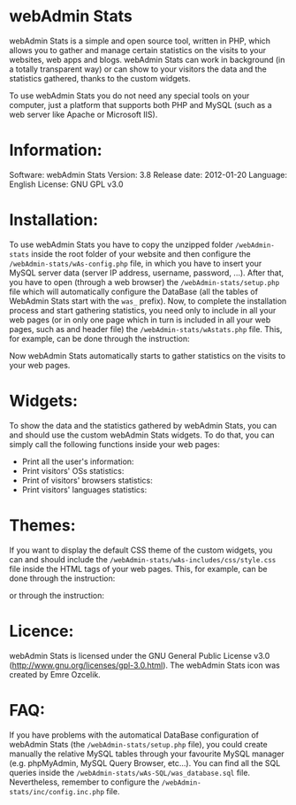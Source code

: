 webAdmin Stats
==============

webAdmin Stats is a simple and open source tool, written in PHP, which allows you to gather and manage certain statistics on the visits to your websites, web apps and blogs.
webAdmin Stats can work in background (in a totally transparent way) or can show to your visitors the data and the statistics gathered, thanks to the custom widgets.

To use webAdmin Stats you do not need any special tools on your computer, just a platform that supports both PHP and MySQL (such as a web server like Apache or Microsoft IIS).



Information:
============
Software: webAdmin Stats
Version: 3.8
Release date: 2012-01-20
Language: English
License: GNU GPL v3.0



Installation:
=============
To use webAdmin Stats you have to copy the unzipped folder `/webAdmin-stats` inside the root folder of your website and then configure the `/webAdmin-stats/wAs-config.php` file, in which you have to insert your MySQL server data (server IP address, username, password, ...).
After that, you have to open (through a web browser) the `/webAdmin-stats/setup.php` file which will automatically configure the DataBase (all the tables of WebAdmin Stats start with the `was_` prefix).
Now, to complete the installation process and start gathering statistics, you need only to include in all your web pages (or in only one page which in turn is included in all your web pages, such as and header file) the `/webAdmin-stats/wAstats.php` file. This, for example, can be done through the instruction:

<?php include_once("./webAdmin-stats/wAstats.php") ?>

Now webAdmin Stats automatically starts to gather statistics on the visits to your web pages.



Widgets:
========
To show the data and the statistics gathered by webAdmin Stats, you can and should use the custom webAdmin Stats widgets. To do that, you can simply call the following functions inside your web pages:

- Print all the user's information: 		<?php wAs_userInfo($user); ?>
- Print visitors' OSs statistics: 			<?php wAs_visitorsOSs(); ?>
- Print of visitors' browsers statistics: 	<?php wAs_visitorsBrowsers(); ?>
- Print visitors' languages statistics: 	<?php wAs_visitorsLanguages(); ?>



Themes:
=======
If you want to display the default CSS theme of the custom widgets, you can and should include the `/webAdmin-stats/wAs-includes/css/style.css` file inside the HTML <head> tags of your web pages. This, for example, can be done through the instruction:

<?php wAs_theme() ?>

or through the instruction:

<link rel='stylesheet' type='text/css' media='all' href='./webAdmin-stats/wAs-includes/css/style.css' />



Licence:
========
webAdmin Stats is licensed under the GNU General Public License v3.0 (http://www.gnu.org/licenses/gpl-3.0.html).
The webAdmin Stats icon was created by Emre Ozcelik.



FAQ:
====
If you have problems with the automatical DataBase configuration of webAdmin Stats (the `/webAdmin-stats/setup.php` file), you could create manually the relative MySQL tables through your favourite MySQL manager (e.g. phpMyAdmin, MySQL Query Browser, etc...). You can find all the SQL queries inside the `/webAdmin-stats/wAs-SQL/was_database.sql` file. Nevertheless, remember to configure the `/webAdmin-stats/inc/config.inc.php` file.
